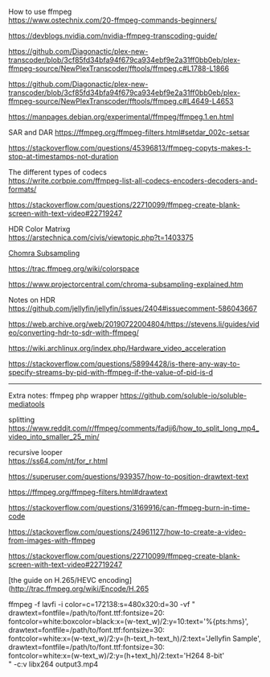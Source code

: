 How to use ffmpeg<br>
https://www.ostechnix.com/20-ffmpeg-commands-beginners/

https://devblogs.nvidia.com/nvidia-ffmpeg-transcoding-guide/


https://github.com/Diagonactic/plex-new-transcoder/blob/3cf85fd34bfa94f679ca934ebf9e2a31ff0bb0eb/plex-ffmpeg-source/NewPlexTranscoder/fftools/ffmpeg.c#L1788-L1866

https://github.com/Diagonactic/plex-new-transcoder/blob/3cf85fd34bfa94f679ca934ebf9e2a31ff0bb0eb/plex-ffmpeg-source/NewPlexTranscoder/fftools/ffmpeg.c#L4649-L4653

https://manpages.debian.org/experimental/ffmpeg/ffmpeg.1.en.html

SAR and DAR
https://ffmpeg.org/ffmpeg-filters.html#setdar_002c-setsar

https://stackoverflow.com/questions/45396813/ffmpeg-copyts-makes-t-stop-at-timestamps-not-duration

The different types of codecs<br>
https://write.corbpie.com/ffmpeg-list-all-codecs-encoders-decoders-and-formats/

https://stackoverflow.com/questions/22710099/ffmpeg-create-blank-screen-with-text-video#22719247

HDR Color Matrixg<br>
https://arstechnica.com/civis/viewtopic.php?t=1403375

[Chomra Subsampling](https://trac.ffmpeg.org/wiki/Chroma%20Subsampling) 

https://trac.ffmpeg.org/wiki/colorspace

https://www.projectorcentral.com/chroma-subsampling-explained.htm

Notes on HDR<br>
https://github.com/jellyfin/jellyfin/issues/2404#issuecomment-586043667

https://web.archive.org/web/20190722004804/https://stevens.li/guides/video/converting-hdr-to-sdr-with-ffmpeg/

https://wiki.archlinux.org/index.php/Hardware_video_acceleration

https://stackoverflow.com/questions/58994428/is-there-any-way-to-specify-streams-by-pid-with-ffmpeg-if-the-value-of-pid-is-d

---
Extra notes:
ffmpeg php wrapper
https://github.com/soluble-io/soluble-mediatools

splitting<br>
https://www.reddit.com/r/ffmpeg/comments/fadjj6/how_to_split_long_mp4_video_into_smaller_25_min/

recursive looper<br>
https://ss64.com/nt/for_r.html

https://superuser.com/questions/939357/how-to-position-drawtext-text

https://ffmpeg.org/ffmpeg-filters.html#drawtext

https://stackoverflow.com/questions/3169916/can-ffmpeg-burn-in-time-code

https://stackoverflow.com/questions/24961127/how-to-create-a-video-from-images-with-ffmpeg

https://stackoverflow.com/questions/22710099/ffmpeg-create-blank-screen-with-text-video#22719247

[the guide on H.265/HEVC encoding](http://trac.ffmpeg.org/wiki/Encode/H.265

ffmpeg -f lavfi -i color=c=172138:s=480x320:d=30 -vf "\
drawtext=fontfile=/path/to/font.ttf:fontsize=20: \
fontcolor=white:boxcolor=black:x=(w-text_w)/2:y=10:text='%{pts\:hms}', \
drawtext=fontfile=/path/to/font.ttf:fontsize=30: \
fontcolor=white:x=(w-text_w)/2:y=(h-text_h-text_h)/2:text='Jellyfin Sample', \
drawtext=fontfile=/path/to/font.ttf:fontsize=30: \
fontcolor=white:x=(w-text_w)/2:y=(h+text_h)/2:text='H264 8-bit' \
" -c:v libx264 output3.mp4
